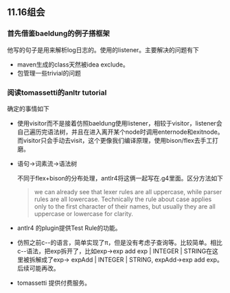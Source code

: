 ## 11.16组会

### 首先借鉴baeldung的例子搭框架

他写的句子是用来解析log日志的。使用的listener。主要解决的问题有下

+ maven生成的class天然被idea exclude。
+ 包管理一些trivial的问题

### 阅读tomassetti的anltr tutorial

确定的事情如下

+ 使用visitor而不是接着仿照baeldung使用listener，相较于visitor，listener会自己遍历完语法树，并且在进入离开某个node时调用enternode和exitnode。而visitor只会手动去visit，这个更像我们编译原理，使用bison/flex去手工打磨。

+ 语句->词素流->语法树

  不同于flex+bison的分布处理，antlr4将这俩一起写在.g4里面。区分方法如下

  > we can already see that lexer rules are all uppercase, while parser rules are all lowercase. Technically the rule about case applies only to the first character of their names, but usually they are all uppercase or lowercase for clarity.

+ antlr4 的plugin提供Test Rule的功能。
+ 仿照之前c--的语言，简单实现了π，但是没有考虑子查询等。比较简单。相比c--语法，把exp拆开了，比如exp->exp add exp | INTEGER | STRING在这里被拆解成了exp-> expAdd | INTEGER | STRING, expAdd->exp add exp。后续可能再改。
+ tomassetti 提供付费服务。